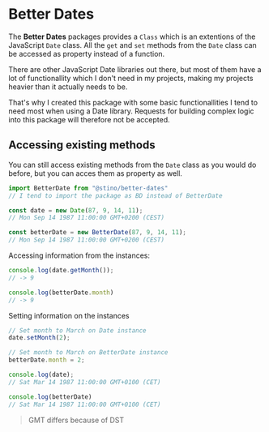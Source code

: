 # Better Dates

The __Better Dates__ packages provides a `Class` which is an extentions of the JavaScript `Date` class. All the `get` and `set` methods from the `Date` class can be accessed as property instead of a function.

There are other JavaScript Date libraries out there, but most of them have a lot of functionallity which I don't need in my projects, making my projects heavier than it actually needs to be.

That's why I created this package with some basic functionallities I tend to need most when using a Date library. Requests for building complex logic into this package will therefore not be accepted.

## Accessing existing methods
You can still access existing methods from the `Date` class as you would do before, but you can acces them as property as well.

```javascript
import BetterDate from "@stino/better-dates"
// I tend to import the package as BD instead of BetterDate

const date = new Date(87, 9, 14, 11);
// Mon Sep 14 1987 11:00:00 GMT+0200 (CEST)

const betterDate = new BetterDate(87, 9, 14, 11);
// Mon Sep 14 1987 11:00:00 GMT+0200 (CEST)
```
Accessing information from the instances:
```javascript
console.log(date.getMonth());
// -> 9

console.log(betterDate.month)
// -> 9
```
Setting information on the instances
```javascript
// Set month to March on Date instance
date.setMonth(2);

// Set month to March on BetterDate instance
betterDate.month = 2;

console.log(date);
// Sat Mar 14 1987 11:00:00 GMT+0100 (CET)

console.log(betterDate)
// Sat Mar 14 1987 11:00:00 GMT+0100 (CET)
```
> GMT differs because of DST